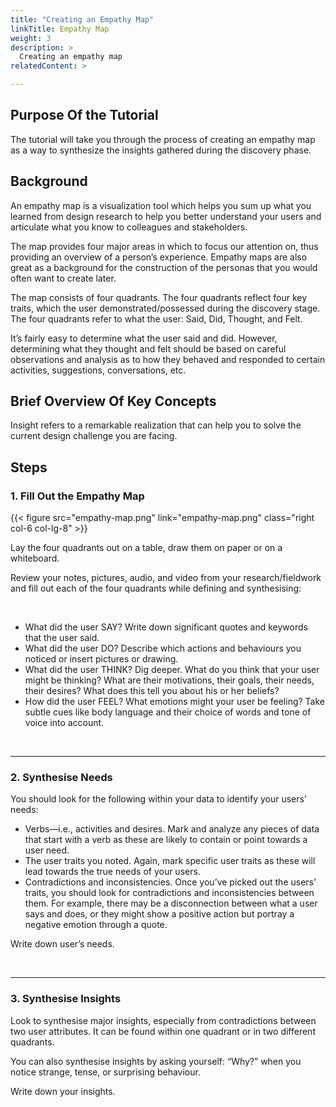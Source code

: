 ```yaml
---
title: "Creating an Empathy Map"
linkTitle: Empathy Map
weight: 3
description: >
  Creating an empathy map
relatedContent: >

---
```


## Purpose Of the Tutorial

The tutorial will take you through the process of creating an empathy map as a way to synthesize the insights gathered during the discovery phase.

## Background

An empathy map is a visualization tool which helps you sum up what you learned from design research to help you better understand your users and articulate what you know to colleagues and stakeholders.

The map provides four major areas in which to focus our attention on, thus providing an overview of a person’s experience. Empathy maps are also great as a background for the construction of the personas that you would often want to create later.

The map consists of four quadrants. The four quadrants reflect four key traits, which the user demonstrated/possessed during the discovery stage. The four quadrants refer to what the user: Said, Did, Thought, and Felt.

It’s fairly easy to determine what the user said and did. However, determining what they thought and felt should be based on careful observations and analysis as to how they behaved and responded to certain activities, suggestions, conversations, etc.

## Brief Overview Of Key Concepts

Insight refers to a remarkable realization that can help you to solve the current design challenge you are facing.

## Steps

### 1. Fill Out the Empathy Map

{{< figure src="empathy-map.png" link="empathy-map.png" class="right col-6 col-lg-8" >}}

Lay the four quadrants out on a table, draw them on paper or on a whiteboard.

Review your notes, pictures, audio, and video from your research/fieldwork and fill out each of the four quadrants while defining and synthesising:

<br clear="all">

- What did the user SAY? Write down significant quotes and keywords that the user said.
- What did the user DO? Describe which actions and behaviours you noticed or insert pictures or drawing.
- What did the user THINK? Dig deeper. What do you think that your user might be thinking? What are their motivations, their goals, their needs, their desires? What does this tell you about his or her beliefs?
- How did the user FEEL? What emotions might your user be feeling? Take subtle cues like body language and their choice of words and tone of voice into account.

<br clear="all">

 *****

### 2. Synthesise Needs

You should look for the following within your data to identify your users’ needs:

- Verbs—i.e., activities and desires. Mark and analyze any pieces of data that start with a verb as these are likely to contain or point towards a user need.
- The user traits you noted. Again, mark specific user traits as these will lead towards the true needs of your users.
- Contradictions and inconsistencies. Once you’ve picked out the users’ traits, you should look for contradictions and inconsistencies between them. For example, there may be a disconnection between what a user says and does, or they might show a positive action but portray a negative emotion through a quote.

Write down user’s needs.

<br clear="all">

 *****

### 3. Synthesise Insights

Look to synthesise major insights, especially from contradictions between two user attributes. It can be found within one quadrant or in two different quadrants.

You can also synthesise insights by asking yourself: “Why?” when you notice strange, tense, or surprising behaviour.

Write down your insights.
